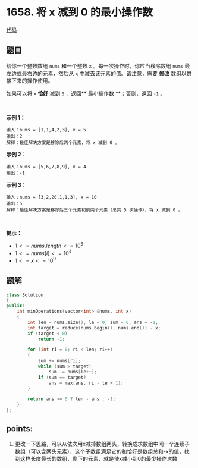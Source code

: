 # 1658. 将 x 减到 0 的最小操作数

[代码](/leetcode/1658.%20将%20x%20减到%200%20的最小操作数/1658.cpp)  

## 题目
给你一个整数数组 `nums` 和一个整数 `x` 。每一次操作时，你应当移除数组 `nums` 最左边或最右边的元素，然后从 `x` 中减去该元素的值。请注意，需要 **修改** 数组以供接下来的操作使用。

如果可以将 `x` **恰好** 减到 `0` ，返回\*\* 最小操作数 \*\*；否则，返回 `-1` 。

 

**示例 1：**

```
输入：nums = [1,1,4,2,3], x = 5
输出：2
解释：最佳解决方案是移除后两个元素，将 x 减到 0 。
```

**示例 2：**

```
输入：nums = [5,6,7,8,9], x = 4
输出：-1
```

**示例 3：**

```
输入：nums = [3,2,20,1,1,3], x = 10
输出：5
解释：最佳解决方案是移除后三个元素和前两个元素（总共 5 次操作），将 x 减到 0 。
```

 

**提示：**

*   $1 <= nums.length <= 10^5$
*   $1 <= nums[i] <= 10^4$
*   $1 <= x <= 10^9$


## 题解
```cpp
class Solution
{
public:
    int minOperations(vector<int> &nums, int x)
    {
        int len = nums.size(), le = 0, sum = 0, ans = -1;
        int target = reduce(nums.begin(), nums.end()) - x;
        if (target < 0)
            return -1;

        for (int ri = 0; ri < len; ri++)
        {
            sum += nums[ri];
            while (sum > target)
                sum -= nums[le++];
            if (sum == target)
                ans = max(ans, ri - le + 1);
        }

        return ans >= 0 ? len - ans : -1;
    }
};
```



## points:

1. 更改一下思路，可以从依次用x减掉数组两头，转换成求数组中间一个连续子数组（可以含两头元素），这个子数组满足它的和恰好是数组总和-x的值，找到这样长度最长的数组，剩下的元素，就是使x减小到0的最少操作次数
